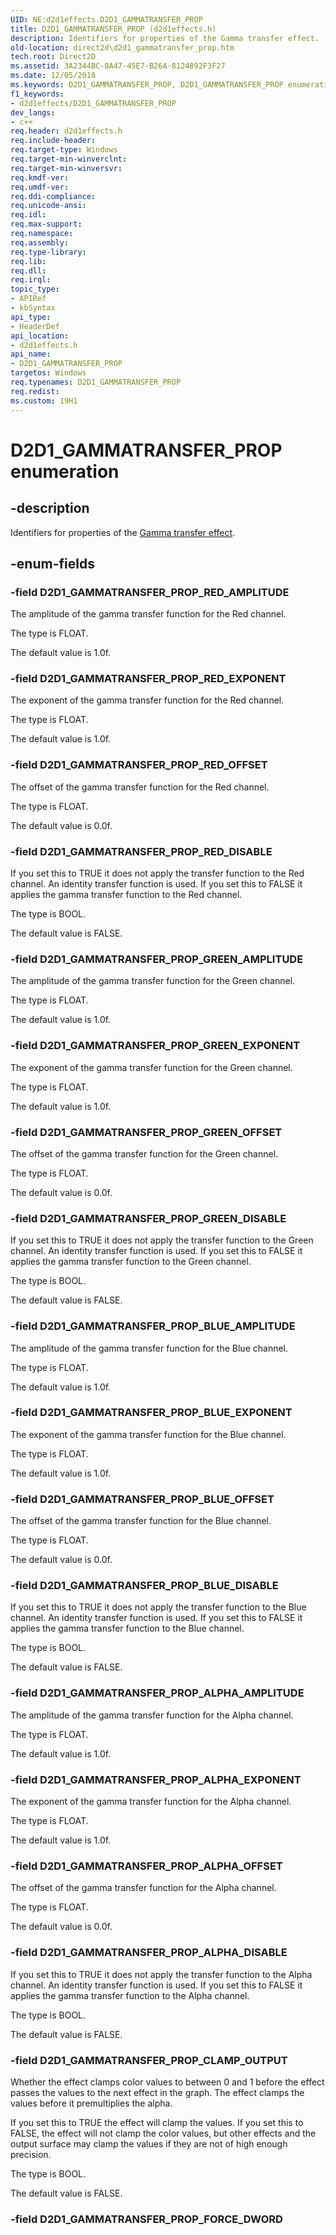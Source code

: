 ```yaml
---
UID: NE:d2d1effects.D2D1_GAMMATRANSFER_PROP
title: D2D1_GAMMATRANSFER_PROP (d2d1effects.h)
description: Identifiers for properties of the Gamma transfer effect.
old-location: direct2d\d2d1_gammatransfer_prop.htm
tech.root: Direct2D
ms.assetid: 3A2344BC-8A47-45E7-B26A-8124892F3F27
ms.date: 12/05/2018
ms.keywords: D2D1_GAMMATRANSFER_PROP, D2D1_GAMMATRANSFER_PROP enumeration [Direct2D], D2D1_GAMMATRANSFER_PROP_ALPHA_AMPLITUDE, D2D1_GAMMATRANSFER_PROP_ALPHA_DISABLE, D2D1_GAMMATRANSFER_PROP_ALPHA_EXPONENT, D2D1_GAMMATRANSFER_PROP_ALPHA_OFFSET, D2D1_GAMMATRANSFER_PROP_BLUE_AMPLITUDE, D2D1_GAMMATRANSFER_PROP_BLUE_DISABLE, D2D1_GAMMATRANSFER_PROP_BLUE_EXPONENT, D2D1_GAMMATRANSFER_PROP_BLUE_OFFSET, D2D1_GAMMATRANSFER_PROP_CLAMP_OUTPUT, D2D1_GAMMATRANSFER_PROP_GREEN_AMPLITUDE, D2D1_GAMMATRANSFER_PROP_GREEN_DISABLE, D2D1_GAMMATRANSFER_PROP_GREEN_EXPONENT, D2D1_GAMMATRANSFER_PROP_GREEN_OFFSET, D2D1_GAMMATRANSFER_PROP_RED_AMPLITUDE, D2D1_GAMMATRANSFER_PROP_RED_DISABLE, D2D1_GAMMATRANSFER_PROP_RED_EXPONENT, D2D1_GAMMATRANSFER_PROP_RED_OFFSET, d2d1effects/D2D1_GAMMATRANSFER_PROP, d2d1effects/D2D1_GAMMATRANSFER_PROP_ALPHA_AMPLITUDE, d2d1effects/D2D1_GAMMATRANSFER_PROP_ALPHA_DISABLE, d2d1effects/D2D1_GAMMATRANSFER_PROP_ALPHA_EXPONENT, d2d1effects/D2D1_GAMMATRANSFER_PROP_ALPHA_OFFSET, d2d1effects/D2D1_GAMMATRANSFER_PROP_BLUE_AMPLITUDE, d2d1effects/D2D1_GAMMATRANSFER_PROP_BLUE_DISABLE, d2d1effects/D2D1_GAMMATRANSFER_PROP_BLUE_EXPONENT, d2d1effects/D2D1_GAMMATRANSFER_PROP_BLUE_OFFSET, d2d1effects/D2D1_GAMMATRANSFER_PROP_CLAMP_OUTPUT, d2d1effects/D2D1_GAMMATRANSFER_PROP_GREEN_AMPLITUDE, d2d1effects/D2D1_GAMMATRANSFER_PROP_GREEN_DISABLE, d2d1effects/D2D1_GAMMATRANSFER_PROP_GREEN_EXPONENT, d2d1effects/D2D1_GAMMATRANSFER_PROP_GREEN_OFFSET, d2d1effects/D2D1_GAMMATRANSFER_PROP_RED_AMPLITUDE, d2d1effects/D2D1_GAMMATRANSFER_PROP_RED_DISABLE, d2d1effects/D2D1_GAMMATRANSFER_PROP_RED_EXPONENT, d2d1effects/D2D1_GAMMATRANSFER_PROP_RED_OFFSET, direct2d.d2d1_gammatransfer_prop
f1_keywords:
- d2d1effects/D2D1_GAMMATRANSFER_PROP
dev_langs:
- c++
req.header: d2d1effects.h
req.include-header: 
req.target-type: Windows
req.target-min-winverclnt: 
req.target-min-winversvr: 
req.kmdf-ver: 
req.umdf-ver: 
req.ddi-compliance: 
req.unicode-ansi: 
req.idl: 
req.max-support: 
req.namespace: 
req.assembly: 
req.type-library: 
req.lib: 
req.dll: 
req.irql: 
topic_type:
- APIRef
- kbSyntax
api_type:
- HeaderDef
api_location:
- d2d1effects.h
api_name:
- D2D1_GAMMATRANSFER_PROP
targetos: Windows
req.typenames: D2D1_GAMMATRANSFER_PROP
req.redist: 
ms.custom: 19H1
---
```


# D2D1_GAMMATRANSFER_PROP enumeration


## -description


Identifiers for properties of the <a href="https://docs.microsoft.com/windows/desktop/Direct2D/gamma-transfer">Gamma transfer effect</a>.
        


## -enum-fields




### -field D2D1_GAMMATRANSFER_PROP_RED_AMPLITUDE

The amplitude of the gamma transfer function for the Red channel.
            

The type is FLOAT.

The default value is 1.0f.


### -field D2D1_GAMMATRANSFER_PROP_RED_EXPONENT

The exponent of the gamma transfer function for the Red channel.
            

The type is FLOAT.

The default value is 1.0f.


### -field D2D1_GAMMATRANSFER_PROP_RED_OFFSET

The offset of the gamma transfer function for the Red channel.
            

The type is FLOAT.

The default value is 0.0f.


### -field D2D1_GAMMATRANSFER_PROP_RED_DISABLE

If you set this to TRUE it does not apply the transfer function to the Red channel. An identity transfer function is used.
            If you set this to FALSE it applies the gamma transfer function to the Red channel.
            

The type is BOOL.

The default value is FALSE.


### -field D2D1_GAMMATRANSFER_PROP_GREEN_AMPLITUDE

The amplitude of the gamma transfer function for the Green channel.
            

The type is FLOAT.

The default value is 1.0f.


### -field D2D1_GAMMATRANSFER_PROP_GREEN_EXPONENT

The exponent of the gamma transfer function for the Green channel.
            

The type is FLOAT.

The default value is 1.0f.


### -field D2D1_GAMMATRANSFER_PROP_GREEN_OFFSET

The offset of the gamma transfer function for the Green channel.
            

The type is FLOAT.

The default value is 0.0f.


### -field D2D1_GAMMATRANSFER_PROP_GREEN_DISABLE

If you set this to TRUE it does not apply the transfer function to the Green channel. An identity transfer function is used.
            If you set this to FALSE it applies the gamma transfer function to the Green channel.
            

The type is BOOL.

The default value is FALSE.


### -field D2D1_GAMMATRANSFER_PROP_BLUE_AMPLITUDE

The amplitude of the gamma transfer function for the Blue channel.
            

The type is FLOAT.

The default value is 1.0f.


### -field D2D1_GAMMATRANSFER_PROP_BLUE_EXPONENT

The exponent of the gamma transfer function for the Blue channel.
            

The type is FLOAT.

The default value is 1.0f.


### -field D2D1_GAMMATRANSFER_PROP_BLUE_OFFSET

The offset of the gamma transfer function for the Blue channel.
            

The type is FLOAT.

The default value is 0.0f.


### -field D2D1_GAMMATRANSFER_PROP_BLUE_DISABLE

If you set this to TRUE it does not apply the transfer function to the Blue channel. An identity transfer function is used.
            If you set this to FALSE it applies the gamma transfer function to the Blue channel.
            

The type is BOOL.

The default value is FALSE.


### -field D2D1_GAMMATRANSFER_PROP_ALPHA_AMPLITUDE

The amplitude of the gamma transfer function for the Alpha channel.
            

The type is FLOAT.

The default value is 1.0f.


### -field D2D1_GAMMATRANSFER_PROP_ALPHA_EXPONENT

The exponent of the gamma transfer function for the Alpha channel.
            

The type is FLOAT.

The default value is 1.0f.


### -field D2D1_GAMMATRANSFER_PROP_ALPHA_OFFSET

The offset of the gamma transfer function for the Alpha channel.
            

The type is FLOAT.

The default value is 0.0f.


### -field D2D1_GAMMATRANSFER_PROP_ALPHA_DISABLE

If you set this to TRUE it does not apply the transfer function to the Alpha channel. An identity transfer function is used.
            If you set this to FALSE it applies the gamma transfer function to the Alpha channel.
            

The type is BOOL.

The default value is FALSE.


### -field D2D1_GAMMATRANSFER_PROP_CLAMP_OUTPUT

Whether the effect clamps color values to between 0 and 1 before the effect passes the values to the next effect in the graph.
            The effect clamps the values before it premultiplies the alpha.
            

If you set this to TRUE the effect will clamp the values. If you set this to FALSE, the effect will not clamp the color values,
              but other effects and the output surface may clamp the values if they are not of high enough precision.
            

The type is BOOL.

The default value is FALSE.


### -field D2D1_GAMMATRANSFER_PROP_FORCE_DWORD



